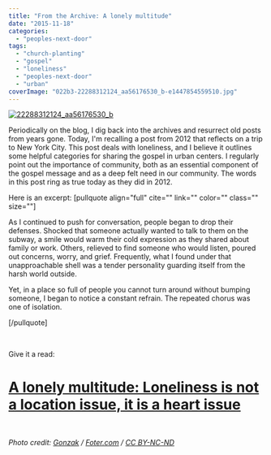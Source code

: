 ```yaml
---
title: "From the Archive: A lonely multitude"
date: "2015-11-18"
categories: 
  - "peoples-next-door"
tags: 
  - "church-planting"
  - "gospel"
  - "loneliness"
  - "peoples-next-door"
  - "urban"
coverImage: "022b3-22288312124_aa56176530_b-e1447854559510.jpg"
---
```


[![22288312124_aa56176530_b](images/022b3-22288312124_aa56176530_b-e1447854559510.jpg)](https://keelancook.files.wordpress.com/2020/08/022b3-22288312124_aa56176530_b-e1447854559510.jpg)

Periodically on the blog, I dig back into the archives and resurrect old posts from years gone. Today, I'm recalling a post from 2012 that reflects on a trip to New York City. This post deals with loneliness, and I believe it outlines some helpful categories for sharing the gospel in urban centers. I regularly point out the importance of community, both as an essential component of the gospel message and as a deep felt need in our community. The words in this post ring as true today as they did in 2012.

Here is an excerpt: \[pullquote align="full" cite="" link="" color="" class="" size=""\]

As I continued to push for conversation, people began to drop their defenses. Shocked that someone actually wanted to talk to them on the subway, a smile would warm their cold expression as they shared about family or work. Others, relieved to find someone who would listen, poured out concerns, worry, and grief. Frequently, what I found under that unapproachable shell was a tender personality guarding itself from the harsh world outside.

Yet, in a place so full of people you cannot turn around without bumping someone, I began to notice a constant refrain. The repeated chorus was one of isolation.

\[/pullquote\]

 

Give it a read:

# [A lonely multitude: Loneliness is not a location issue, it is a heart issue](http://blog.keelancook.com/2012/05/a-lonely-multitude.html)

 

_Photo credit: [Gonzak](https://www.flickr.com/photos/gonzak/22288312124/) / [Foter.com](http://foter.com/) / [CC BY-NC-ND](http://creativecommons.org/licenses/by-nc-nd/2.0/)_
